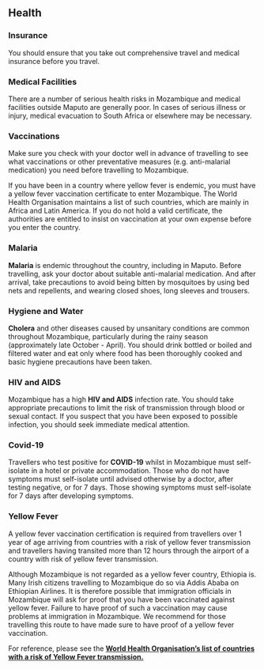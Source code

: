 ## Health

### **Insurance**

You should ensure that you take out comprehensive travel and medical insurance before you travel.

### **Medical Facilities**

There are a number of serious health risks in Mozambique and medical facilities outside Maputo are generally poor. In cases of serious illness or injury, medical evacuation to South Africa or elsewhere may be necessary.

### **Vaccinations**

Make sure you check with your doctor well in advance of travelling to see what vaccinations or other preventative measures (e.g. anti-malarial medication) you need before travelling to Mozambique.

If you have been in a country where yellow fever is endemic, you must have a yellow fever vaccination certificate to enter Mozambique. The World Health Organisation maintains a list of such countries, which are mainly in Africa and Latin America. If you do not hold a valid certificate, the authorities are entitled to insist on vaccination at your own expense before you enter the country.

### **Malaria**

**Malaria** is endemic throughout the country, including in Maputo. Before travelling, ask your doctor about suitable anti-malarial medication. And after arrival, take precautions to avoid being bitten by mosquitoes by using bed nets and repellents, and wearing closed shoes, long sleeves and trousers.

### **Hygiene and Water**

**Cholera** and other diseases caused by unsanitary conditions are common throughout Mozambique, particularly during the rainy season (approximately late October - April). You should drink bottled or boiled and filtered water and eat only where food has been thoroughly cooked and basic hygiene precautions have been taken.

### **HIV and AIDS**

Mozambique has a high **HIV and AIDS** infection rate. You should take appropriate precautions to limit the risk of transmission through blood or sexual contact. If you suspect that you have been exposed to possible infection, you should seek immediate medical attention.

### **Covid-19**

Travellers who test positive for **COVID-19** whilst in Mozambique must self-isolate in a hotel or private accommodation. Those who do not have symptoms must self-isolate until advised otherwise by a doctor, after testing negative, or for 7 days. Those showing symptoms must self-isolate for 7 days after developing symptoms.

### **Yellow Fever**

A yellow fever vaccination certification is required from travellers over 1 year of age arriving from countries with a risk of yellow fever transmission and travellers having transited more than 12 hours through the airport of a country with risk of yellow fever transmission.

Although Mozambique is not regarded as a yellow fever country, Ethiopia is. Many Irish citizens travelling to Mozambique do so via Addis Ababa on Ethiopian Airlines. It is therefore possible that immigration officials in Mozambique will ask for proof that you have been vaccinated against yellow fever. Failure to have proof of such a vaccination may cause problems at immigration in Mozambique. We recommend for those travelling this route to have made sure to have proof of a yellow fever vaccination.

For reference, please see the [**World Health Organisation’s list of countries with a risk of Yellow Fever transmission.**](https://www.who.int/health-topics/yellow-fever#tab=tab_1)